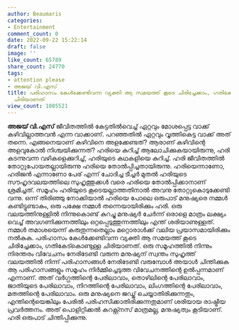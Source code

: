 ```yaml
---
author: Beaumaris
categories:
- Entertainment
comment_count: 0
date: 2022-09-22 15:22:14
draft: false
image: ''
like_count: 65789
share_count: 24770
tags:
- attention please
- അജയ് വി.എസ്
title: പരിഹാസം കേൾക്കേണ്ടിവന്ന വ്യക്തി ആ സമയത്ത് കൂടെ ചിരിച്ചേക്കാം, ഗതികേട്കൊണ്ടുള്ള
  ചിരിയാണത്
view_count: 1005521
---
```


**അജയ് വി.എസ്** ജീവിതത്തിൽ കേട്ടതിൽവെച്ച് ഏറ്റവും മോശപ്പെട്ട വാക്ക് കഴിവില്ലാത്തവൻ എന്ന വാക്കാണ്. പറഞ്ഞതിൽ ഏറ്റവും വൃത്തികെട്ട വാക്ക് അത് തന്നെ. എങ്ങനെയാണ് കഴിവിനെ അളക്കേണ്ടത്? ആരാണ് കഴിവിന്റെ അളവുകോൽ നിശ്ചയിക്കുന്നത്? ഹരിയെ കുറിച്ച് ആലോചിക്കുകയായിരുന്നു, ഹരി കടന്നുവന്ന വഴികളെക്കുറിച്ച്, ഹരിയുടെ കഥകളിയെ കുറിച്ച്. ഹരി ജീവിതത്തിൽ തോറ്റുപോയതല്ലായിരുന്നു ഹരിയെ തോൽപ്പിച്ചതായിരുന്നു. ഹരിയെന്നാണോ, ഹരിജൻ എന്നാണോ പേര് എന്ന് ചോദിച്ച ടീച്ചർ മുതൽ ഹരിയുടെ സൗഹൃദവലയത്തിലെ സുഹൃത്തുക്കൾ വരെ ഹരിയെ തോൽപ്പിക്കാനാണ് ശ്രമിച്ചത്. സമൂഹം ഹരിയുടെ കൂടെയല്ലാത്തതിനാൽ അവനു തോറ്റുകൊടുക്കേണ്ടി വന്നു. ഒന്ന് തിരിഞ്ഞു നോക്കിയാൽ ഹരിയെ പോലെ ഒരുപാട് മനുഷ്യരെ നമ്മൾ കണ്ടിട്ടുണ്ടാകും, ഒരു പക്ഷേ നമ്മൾ തന്നെയായിരിക്കും ഹരി. ഒരു വലയത്തിനുള്ളിൽ നിന്നുകൊണ്ട് കുറച്ചു മനുഷ്യർ ചേർന്ന് ഒരാളെ മാത്രം ലക്ഷ്യം വെച്ച് അവഗണിക്കുന്നത്തിലും ഒറ്റപ്പെടുത്തുന്നത്തിലും എന്ത് ശരിയാണുള്ളത്. നമ്മൾ തമാശയെന്ന് കരുതുന്നതെല്ലാം മറ്റൊരാൾക്ക് വലിയ പ്രയാസമായിരിക്കും നൽകുക. പരിഹാസം കേൾക്കേണ്ടിവന്ന വ്യക്തി ആ സമയത്ത് കൂടെ ചിരിച്ചേക്കാം, ഗതികേട്കൊണ്ടുള്ള ചിരിയാണത്. ഒരു സമൂഹത്തിൽ നിന്നും നിരന്തരം വിവേചനം നേരിടേണ്ടി വരുന്ന മനുഷ്യന് സ്വന്തം സുഹൃത്ത് വലയത്തിൽ നിന്ന് പരിഹാസങ്ങൾ നേരിടേണ്ടി വരുമ്പോൾ അയാൾ ചിന്തിക്കുക ആ പരിഹാസങ്ങളും സമൂഹം നിർമ്മിച്ചെടുത്ത വിവേചനത്തിന്റെ ഉൽപ്പന്നമാണ് എന്നാണ്. അത് വർഗ്ഗത്തിന്റെ പേരിലാവാം, തൊഴിലിന്റെ പേരിലാവാം, ജാതിയുടെ പേരിലാവാം, നിറത്തിന്റെ പേരിലാവാം, ലിംഗത്തിന്റെ പേരിലാവാം, മതത്തിന്റെ പേരിലാവാം. ഒരു മനുഷ്യനെ ജഡ്ജ് ചെയ്യാതിരിക്കുന്നതും, എന്തിന്റെയെങ്കിലും പേരിൽ പരിഹസിക്കാതിരിക്കുന്നതുമാണ് ശരിയായ രാഷ്ട്രീയ പ്രവർത്തനം. അത് പൊളിറ്റിക്കൽ കറക്റ്റ്നസ് മാത്രമല്ല, മനുഷ്യത്വം കൂടിയാണ്. ഹരി ഒരുപാട് ചിന്തിപ്പിക്കുന്നു.